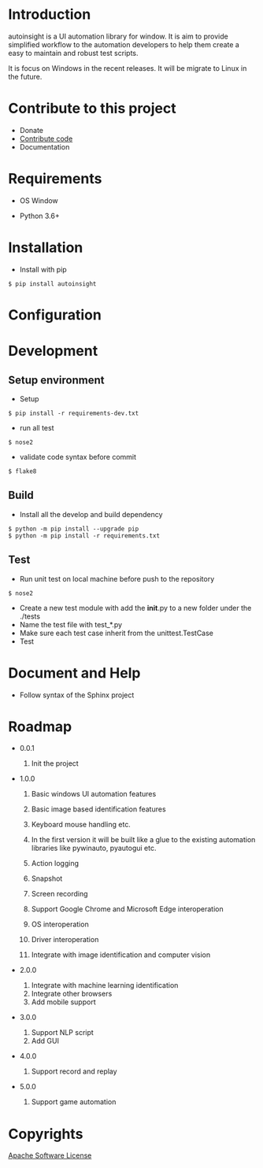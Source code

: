 # Introduction
autoinsight is a UI automation library for window. It is aim to provide simplified workflow to the automation developers to help them create a easy to maintain and robust test scripts.

It is focus on Windows in the recent releases. It will be migrate to Linux in the future.

# Contribute to this project
- Donate
- [Contribute code](https://github.com/shangerxin/autoinsight/issues)
- Documentation


# Requirements
- OS
Window

- Python 3.6+



# Installation
- Install with pip
```
$ pip install autoinsight
```

# Configuration

# Development
## Setup environment
- Setup
```
$ pip install -r requirements-dev.txt
```

- run all test
```
$ nose2
```

- validate code syntax before commit
```
$ flake8
```

## Build
- Install all the develop and build dependency
```
$ python -m pip install --upgrade pip
$ python -m pip install -r requirements.txt
```


## Test
- Run unit test on local machine before push to the repository
```
$ nose2
```
- Create a new test module with add the __init__.py to a new folder under the ./tests
- Name the test file with test_*.py
- Make sure each test case inherit from the unittest.TestCase
- Test


# Document and Help
- Follow syntax of the Sphinx project  

# Roadmap
- 0.0.1
    1. Init the project

- 1.0.0

    1. Basic windows UI automation features
    2. Basic image based identification features
    3. Keyboard mouse handling etc.
    4. In the first version it will be built like a glue to the existing
    automation libraries like pywinauto, pyautogui etc.

    5. Action logging
    6. Snapshot
    7. Screen recording
    8. Support Google Chrome and Microsoft Edge interoperation
    9. OS interoperation
    10. Driver interoperation
    11. Integrate with image identification and computer vision

- 2.0.0
    1. Integrate with machine learning identification
    2. Integrate other browsers
    3. Add mobile support

- 3.0.0
    1. Support NLP script
    2. Add GUI

- 4.0.0
    1. Support record and replay

- 5.0.0
    1. Support game automation

# Copyrights
[Apache Software License](http://www.apache.org/licenses/)
